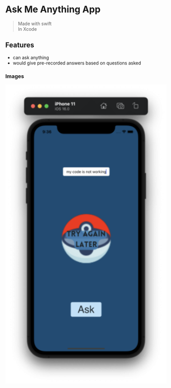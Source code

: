# Ask Me Anything App
> Made with swift <br>
> In Xcode

## Features
- can ask anything
- would give pre-recorded answers based on questions asked

### Images

![Question 3](Screenshots/q3.png)
